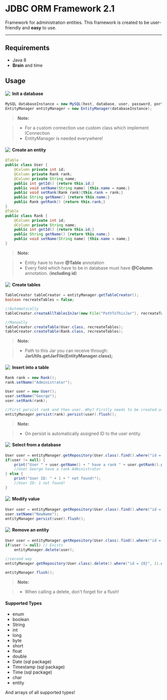 JDBC ORM Framework 2.1
===================
Framework for administration entities.
This framework is created to be user-friendly and **easy** to use.

----------
Requirements
-------------
* Java 8
* **Brain** and time

Usage
-------------
#### <img align="left" src="https://cdn4.iconfinder.com/data/icons/6x16-free-application-icons/16/Refresh.png" />&nbsp;Init a database
```java
MySQL databaseInstance = new MySQL(host, database, user, password, port);
EntityManager entityManager = new EntityManager(databaseInstance);
```

> **Note:**

> - For a custom connection use custom class which implement IConnection
> - EntityManager is needed everywhere!


#### <img align="left" src="https://netbeans.org/projects/platform/sources/platform-content/content/trunk/images/tutorials/paintapp/70/new_icon.png" />&nbsp;Create an entity

```java
@Table
public class User {
	@Column private int id;
	@Column private Rank rank;
	@Column private String name;
	public int getId() {return this.id;}
	public void setName(String name) {this.name = name;}
	public void setRank(Rank rank){this.rank = rank;}
	public String getName() {return this.name;}
	public Rank getRank() {return this.rank;}
}
@Table
public class Rank {
	@Column private int id;
	@Column private String name;
	public int getId() {return this.id;}
	public String getName() {return this.name;}
	public void setName(String name) {this.name = name;}
}
```

> **Note:**

> - Entity have to have **@Table** annotation 
> - Every field which have to be in database must have **@Column** annotation. (**including id**)

#### <img align="left" src="http://files.softicons.com/download/toolbar-icons/16x16-free-application-icons-by-aha-soft/png/16x16/Create.png" />&nbsp;Create tables

```java
TableCreator tableCreator = entityManager.getTableCreator();
boolean recreateTables = false;

//Automatically
tableCreator.createAllTablesInJar(new File("PathToThisJar"), recreateTables);

//Manually
tableCreator.createTable(User.class, recreateTables);
tableCreator.createTable(Rank.class, recreateTables);
```
> **Note:**

> - Path to this Jar you can receive through: **JarUtils.getJarFile(EntityManager.class);**

#### <img align="left" src="http://files.softicons.com/download/toolbar-icons/16x16-free-toolbar-icons-by-aha-soft/png/16/add.png" />&nbsp;Insert into a table

```java
Rank rank = new Rank();
rank.setName("Administrator");

User user = new User();
user.setName("George");
user.setRank(rank);

//First persist rank and then user. Why? Firstly needs to be created all inner entities. Then theirs parents.
entityManager.persist(rank).persist(user).flush();
```

> **Note:**

> - On persist is automatically assigned ID to the user entity.

#### <img align="left" src="http://files.softicons.com/download/system-icons/web0.2ama-icons-by-chrfb/png/16x16/Search.png" />&nbsp;Select from a database
```java
User user = entityManager.getRepository(User.class).find().where("id = {0}", 1).ONE();
if(user != null) {
    print("User " + user.getName() + " have a rank " + user.getRank().getName());
    //User George have a rank Administrator
} else {
    print("User ID: " + 1 + " not found!"); 
    //User ID: 1 not found!
}
```


#### <img align="left" src="https://cdn2.iconfinder.com/data/icons/aspneticons_v1.0_Nov2006/edit_16x16.gif" />&nbsp;Modify value
```java
User user = entityManager.getRepository(User.class).find().where("id = {0}", 1).ONE();
user.setName("NewName");
entityManager.persist(user).flush();
```


#### <img align="left" src="http://files.softicons.com/download/toolbar-icons/16x16-free-toolbar-icons-by-aha-soft/png/16/delete-2.png" />&nbsp;Remove an entity
```java
User user = entityManager.getRepository(User.class).find().where("id = {0}", 1).ONE();
if(user != null) // Exists
	entityManager.delete(user);
	
//second way
entityManager.getRepository(User.class).delete().where("id = {0}", 1).one();

entityManager.flush();
```
> **Note:**

> - When calling a delete, don't forget for a flush!

#### Supported Types
* enum
* boolean
* String
* int
* long
* byte
* short
* float
* double
* Date (sql package)
* Timestamp (sql package)
* Time (sql package)
* char
* entity

And arrays of all supported types!
